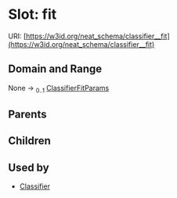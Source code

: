 
# Slot: fit




URI: [https://w3id.org/neat_schema/classifier__fit](https://w3id.org/neat_schema/classifier__fit)


## Domain and Range

None &#8594;  <sub>0..1</sub> [ClassifierFitParams](ClassifierFitParams.md)

## Parents


## Children


## Used by

 * [Classifier](Classifier.md)
